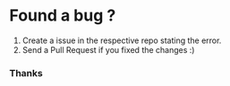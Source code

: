 # Found a bug ?

1. Create a issue in the respective repo stating the error.
2. Send a Pull Request if you fixed the changes :)


### Thanks